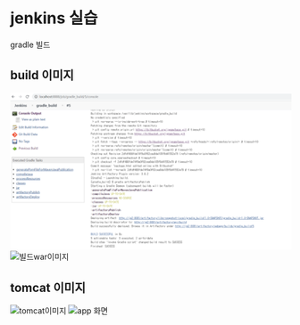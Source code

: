 # jenkins 실습
gradle 빌드

## build 이미지

![빌드이미지](./build.PNG)
![빌드war이미지](./build_war.PNG)

## tomcat 이미지

![tomcat이미지](./tomcat.PNG)
![app 화면](./deploy.PNG)
